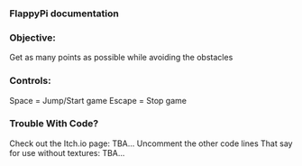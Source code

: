 ### FlappyPi documentation

### Objective:

<p>
Get as many points as possible while avoiding the obstacles
</p>

### Controls:

<p>
Space = Jump/Start game
Escape = Stop game
</p>

### Trouble With Code?

<p>
Check out the Itch.io page:
    TBA...
Uncomment the other code lines
That say for use without textures:
    TBA...
</p>
